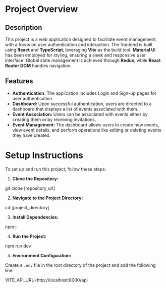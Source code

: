 # Project Overview

## Description
This project is a web application designed to facilitate event management, with a focus on user authentication and interaction. The frontend is built using **React** and **TypeScript**, leveraging **Vite** as the build tool. **Material UI** has been employed for styling, ensuring a sleek and responsive user interface. Global state management is achieved through **Redux**, while **React Router DOM** handles navigation.

## Features
- **Authentication:** The application includes Login and Sign-up pages for user authentication.
- **Dashboard:** Upon successful authentication, users are directed to a dashboard that displays a list of events associated with them.
- **Event Association:** Users can be associated with events either by creating them or by receiving invitations.
- **Event Management:** The dashboard allows users to create new events, view event details, and perform operations like editing or deleting events they have created.

# Setup Instructions

To set up and run this project, follow these steps:

1. **Clone the Repository:**

git clone [repository_url]

2. **Navigate to the Project Directory:**

cd [project_directory]

3. **Install Dependencies:**

npm i

4. **Run the Project:**

npm run dev


5. **Environment Configuration:**

Create a `.env` file in the root directory of the project and add the following line:

VITE_API_URL=http://localhost:8000/api

